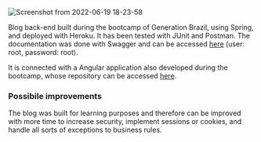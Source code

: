 
![Screenshot from 2022-06-19 18-23-58](https://user-images.githubusercontent.com/78484194/174500836-fdb36147-e2ef-4741-9b81-6df14a1fb10e.png)

Blog back-end built during the bootcamp of Generation Brazil, using Spring, and deployed with Heroku. It has been tested with JUnit and Postman.
The documentation was done with Swagger and can be accessed [here](https://springbackendblog.herokuapp.com/) (user: root, password: root).

It is connected with a Angular application also developed during the bootcamp, whose repository can be accessed [here](https://github.com/mthsps/blog-frontend-generation/).

### Possibile improvements
The blog was built for learning purposes and therefore can be improved with more time to increase security, implement sessions or cookies, and handle all sorts of exceptions to business rules.
